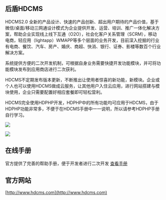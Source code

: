 ## 后盾HDCMS
HDCMS2.0 全新的产品设计、快速的产品创新、超出用户期待的产品价值，基于微信/桌面/移动三网通设计模式为企业提供开发、运营、培训、推广一体化解决方案，帮助企业实现线上线下互通（O2O），社会化客户关系管理（SCRM），移动电商，轻应用（lightapp）WMAPP等多个层面的业务开发，目前深入挖掘的行业有电商、餐饮、汽车、房产、婚庆、商超、快消、银行、证券、影楼等数百个行业解决方案。

系统提供方便的二次开发机制，可根据自身业务需要快捷开发功能模块，并可将功能模块发布到应用商店进行二次获利。

HDCMS不定期发布版本更新，不断推出让使用者惊喜的新功能，新模块。企业或个人也可以使用HDCMS做成云服务，让其他用户入住云应用，进行网站搭建与模块使用，企业只需要配置好相应套餐即可轻松营利。

HDCMS完全使用HDPHP开发，HDPHP中的所有功能均可应用于HDCMS，由于HDPHP功能非常多，不便于在HDCMS手册中一一说明，所以请参考HDPHP手册自行学习。

![](https://box.kancloud.cn/2016-08-17_57b3e24c58f31.png)

![](https://box.kancloud.cn/2016-08-17_57b3e24c89aba.png)

## 在线手册
官方提供了完善的帮助手册，便于开发者进行二次开发 
[查看手册](http://doc.hdcms.com/) 

## 官方网站
[http://www.hdcms.com](http://www.hdcms.com)